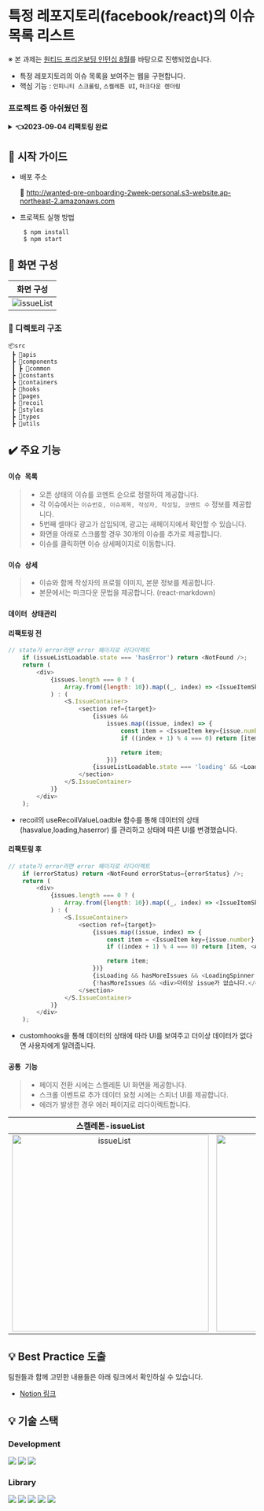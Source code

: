 # 특정 레포지토리(facebook/react)의 이슈 목록 리스트
※ 본 과제는 [원티드 프리온보딩 인턴십 8월](https://www.wanted.co.kr/events/pre_ob_fe_12)를 바탕으로 진행되었습니다.
 - 특정 레포지토리의 이슈 목록을 보여주는 웹을 구현합니다.
 - 핵심 기능 : `인피니티 스크롤링`, `스켈레톤 UI`, `마크다운 렌더링`

### 프로젝트 중 아쉬웠던 점  
<details>
    <summary><b>👈2023-09-04 리팩토링 완료</b></summary>

 - 관심사 분리를 더 확실하게 하기
 - recoil의 의도를 파악하고 selector를 더 효율적으로 사용하기
   - **selector를 사용하지 않고 customhooks으로 대체**
 - custom hooks으로 데이터 패칭 관련 코드 수정하기
   - 인피니티 스크롤 이후 상세페이지 -> 메인페이지로 이동 시 불러온 모든 게시글 보여주기
 - 에러페이지에 무슨 에러인지 사용자에게 알려주기

</details>

## 🙂 시작 가이드
* 배포 주소

  🔗 http://wanted-pre-onboarding-2week-personal.s3-website.ap-northeast-2.amazonaws.com

* 프로젝트 실행 방법
  ```
   $ npm install
   $ npm start
  ```


## 🎥 화면 구성



|   화면 구성     |   
| :-------------------------: | 
|  ![issueList](https://github.com/TaekJinJang/wanted-pre-onboarding-2week-personal-repo/assets/93184838/a2c5d591-f0e9-4b50-9005-3617936f65cf) |


### 📁 디렉토리 구조
```
📦src
 ┣ 📂apis
 ┣ 📂components
 ┃ ┣ 📂common
 ┣ 📂constants
 ┣ 📂containers
 ┣ 📂hooks
 ┣ 📂pages
 ┣ 📂recoil
 ┣ 📂styles
 ┣ 📂types
 ┣ 📂utils
 ```
## ✔️ 주요 기능

### `이슈 목록`
> - 오픈 상태의 이슈를 코멘트 순으로 정렬하여 제공합니다.
> - 각 이슈에서는 `이슈번호, 이슈제목, 작성자, 작성일, 코멘트 수` 정보를 제공합니다.
> - 5번째 셀마다 광고가 삽입되며, 광고는 새페이지에서 확인할 수 있습니다.
> - 화면을 아래로 스크롤할 경우 30개의 이슈를 추가로 제공합니다.
> - 이슈를 클릭하면 이슈 상세페이지로 이동합니다.

### `이슈 상세`
> - 이슈와 함께 작성자의 프로필 이미지, 본문 정보를 제공합니다.
> - 본문에서는 마크다운 문법을 제공합니다. (react-markdown)

### `데이터 상태관리`

#### 리팩토링 전
``` js
// state가 error라면 error 페이지로 리다이렉트
    if (issueListLoadable.state === 'hasError') return <NotFound />;
    return (
        <div>
            {issues.length === 0 ? (
                Array.from({length: 10}).map((_, index) => <IssueItemSkeleton key={index} />)
            ) : (
                <S.IssueContainer>
                    <section ref={target}>
                        {issues &&
                            issues.map((issue, index) => {
                                const item = <IssueItem key={issue.number} issue={issue} />;
                                if ((index + 1) % 4 === 0) return [item, <AdImage key={index} />];

                                return item;
                            })}
                        {issueListLoadable.state === 'loading' && <LoadingSpinner />}
                    </section>
                </S.IssueContainer>
            )}
        </div>
    );
```
- recoil의 useRecoilValueLoadble 함수를 통해 데이터의 상태 (hasvalue,loading,haserror) 를 관리하고 상태에 따른 UI를 변경했습니다.

#### 리팩토링 후
``` js
// state가 error라면 error 페이지로 리다이렉트
    if (errorStatus) return <NotFound errorStatus={errorStatus} />;
    return (
        <div>
            {issues.length === 0 ? (
                Array.from({length: 10}).map((_, index) => <IssueItemSkeleton key={index} />)
            ) : (
                <S.IssueContainer>
                    <section ref={target}>
                        {issues.map((issue, index) => {
                            const item = <IssueItem key={issue.number} issue={issue} />;
                            if ((index + 1) % 4 === 0) return [item, <AdImage key={index} />];

                            return item;
                        })}
                        {isLoading && hasMoreIssues && <LoadingSpinner />}
                        {!hasMoreIssues && <div>더이상 issue가 없습니다.</div>}
                    </section>
                </S.IssueContainer>
            )}
        </div>
    );
```
- customhooks을 통해 데이터의 상태에 따라 UI를 보여주고 더이상 데이터가 없다면 사용자에게 알려줍니다.

### `공통 기능`
> - 페이지 전환 시에는 스켈레톤 UI 화면을 제공합니다.
> - 스크롤 이벤트로 추가 데이터 요청 시에는 스피너 UI를 제공합니다.
> - 에러가 발생한 경우 에러 페이지로 리다이렉트합니다.

  
| 스켈레톤-issueList |       스켈레톤-issueDetail      |
| :---------------------------------: | :-----------------------------------: |
| <img width="400" alt="issueList" src=https://github.com/TaekJinJang/wanted-pre-onboarding-2week-personal-repo/assets/93184838/291d5ac6-9e56-43fc-a5c7-6bc777f2d686/> | <img width="400" alt="issueDetail" src="https://github.com/TaekJinJang/wanted-pre-onboarding-2week-personal-repo/assets/93184838/62ebf151-7ec2-4942-9d05-85262d01f73d"/> |


## 💡 Best Practice 도출
팀원들과 함께 고민한 내용들은 아래 링크에서 확인하실 수 있습니다.
- [Notion 링크](https://motley-bird-51b.notion.site/Best-Practice-a8f877b10b1042c59ef7a1ccb415eff9?pvs=4)

## 💡 기술 스택

### Development

<img src="https://img.shields.io/badge/JavaScript-F7DF1E?style=for-the-badge&logo=Javascript&logoColor=white"> <img src="https://img.shields.io/badge/TypeScript-3178C6?style=for-the-badge&logo=TypeScript&logoColor=white">
<img src="https://img.shields.io/badge/React-61DAFB?style=for-the-badge&logo=React&logoColor=white">

### Library

<img src="https://img.shields.io/badge/styled%20components-DB7093?style=for-the-badge&logo=styledcomponents&logoColor=white"> <img src="https://img.shields.io/badge/Axios-DA291C?style=for-the-badge&logo=axios&logoColor=white"> <img src="https://img.shields.io/badge/Recoil-3578E5?style=for-the-badge&logo=Recoil&logoColor=white">
<img src="https://img.shields.io/badge/React%20markdown-000000?style=for-the-badge&logo=Markdown&logoColor=white"> <img src="https://img.shields.io/badge/React Router Dom-3178C6?style=for-the-badge&logo=&logoColor=white">

